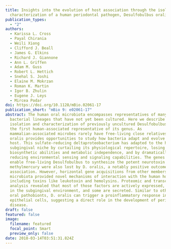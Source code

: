 ```yaml
---
title: Insights into the evolution of host association through the isolation and
  characterization of a human periodontal pathogen, Desulfobulbus oralis
publication_types:
  - "2"
authors:
  - Karissa L. Cross
  - Payal Chirania
  - Weili Xiong
  - Clifford J. Beall
  - James G. Elkins
  - Richard J. Giannone
  - Ann L. Griffen
  - Adam M. Guss
  - Robert L. Hettich
  - Snehal S. Joshi
  - Elaine M. Mokrzan
  - Roman K. Martin
  - Igor B. Zhulin
  - Eugene J. Leys
  - Mircea Podar
doi: https://doi.org/10.1128/mBio.02061-17
publication_short: "mBio 9: e02061-17"
abstract: The human oral microbiota encompasses representatives of many
  bacterial lineages that have not yet been cultured. Here we describe the
  isolation and characterization of previously uncultured Desulfobulbus oralis,
  the first human-associated representative of its genus. As
  mammalian-associated microbes rarely have free-living close relatives, D.
  oralis provides opportunities to study how bacteria adapt and evolve within a
  host. This sulfate-reducing deltaproteobacterium has adapted to the human oral
  subgingival niche by curtailing its physiological repertoire, losing some
  biosynthetic abilities and metabolic independence, and by dramatically
  reducing environmental sensing and signaling capabilities. The genes that
  enable free-living Desulfobulbus to synthesize the potent neurotoxin
  methylmercury were also lost by D. oralis, a notably positive outcome of host
  association. However, horizontal gene acquisitions from other members of the
  microbiota provided novel mechanisms of interaction with the human host,
  including toxins like leukotoxin and hemolysins. Proteomic and transcriptomic
  analysis revealed that most of those factors are actively expressed, including
  in the subgingival environment, and some are secreted. Similar to other known
  oral pathobionts, D. oralis can trigger a proinflammatory response in oral
  epithelial cells, suggesting a direct role in the development of periodontal
  disease.
draft: false
featured: false
image:
  filename: featured
  focal_point: Smart
  preview_only: false
date: 2018-03-14T03:51:31.824Z
---
```

